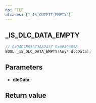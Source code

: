 ```yaml
---
ns: FILE
aliases: ["_IS_OUTFIT_EMPTY"]
---
```

## _IS_DLC_DATA_EMPTY

```c
// 0xD4D7B033C3AA243C 0x06396058
BOOL _IS_DLC_DATA_EMPTY(Any* dlcData);
```


## Parameters
* **dlcData**: 

## Return value
